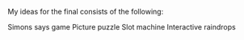 My ideas for the final consists of the following:

Simons says game
Picture puzzle
Slot machine
Interactive raindrops

